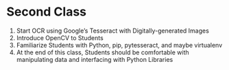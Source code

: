 # Second Class

1. Start OCR using Google’s Tesseract with Digitally-generated Images
2. Introduce OpenCV to Students
3. Familiarize Students with Python, pip, pytesseract, and maybe virtualenv
4. At the end of this class, Students should be comfortable with manipulating data and interfacing
with Python Libraries
